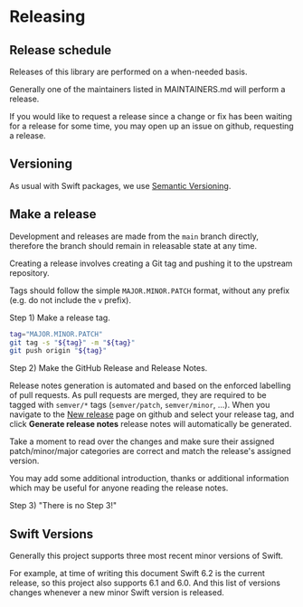 # Releasing 

## Release schedule

Releases of this library are performed on a when-needed basis. 

Generally one of the maintainers listed in MAINTAINERS.md will perform a release.

If you would like to request a release since a change or fix has been waiting for a release for some time,
you may open up an issue on github, requesting a release.

## Versioning 

As usual with Swift packages, we use [Semantic Versioning](https://semver.org/).

## Make a release

Development and releases are made from the `main` branch directly, therefore the branch should remain in releasable state at any time.

Creating a release involves creating a Git tag and pushing it to the upstream repository.

Tags should follow the simple `MAJOR.MINOR.PATCH` format, without any prefix (e.g. do not include the `v` prefix).

Step 1) Make a release tag.

```bash
tag="MAJOR.MINOR.PATCH"
git tag -s "${tag}" -m "${tag}"
git push origin "${tag}"
```

Step 2) Make the GitHub Release and Release Notes.

Release notes generation is automated and based on the enforced labelling of pull requests.
As pull requests are merged, they are required to be tagged with `semver/*` tags (`semver/patch`, `semver/minor`, ...).
When you navigate to the [New release](https://github.com/swift-server/swift-prometheus/releases/new) page on github and 
select your release tag, and click **Generate release notes** release notes will automatically be generated.

Take a moment to read over the changes and make sure their assigned patch/minor/major categories are correct and match the release's assigned version.

You may add some additional introduction, thanks or additional information which may be useful for anyone reading the release notes.

Step 3) "There is no Step 3!"

## Swift Versions

Generally this project supports three most recent minor versions of Swift.

For example, at time of writing this document Swift 6.2 is the current release, so this project also supports 6.1 and 6.0.
And this list of versions changes whenever a new minor Swift version is released.